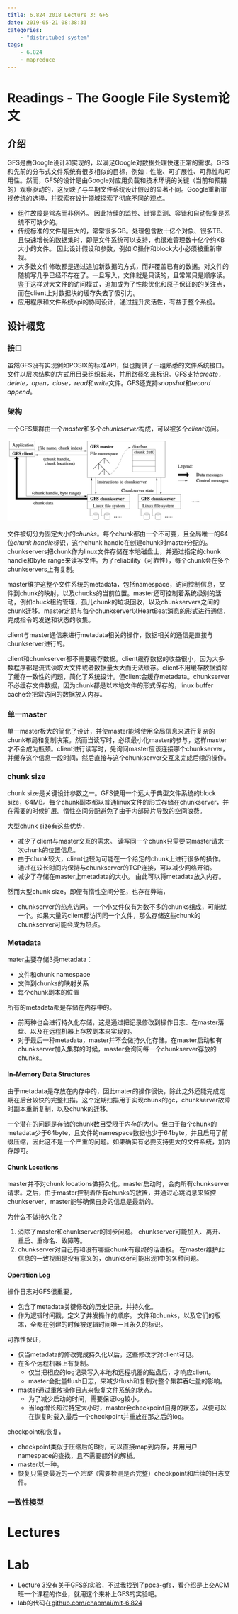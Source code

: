 ```yaml
---
title: 6.824 2018 Lecture 3: GFS
date: 2019-05-21 08:38:33
categories:
    - "distritubed system"
tags:
    - 6.824
    - mapreduce
---
```


# Readings - The Google File System论文
## 介绍
GFS是由Google设计和实现的，以满足Google对数据处理快速正常的需求。GFS和先前的分布式文件系统有很多相似的目标，例如：性能、可扩展性、可靠性和可用性。然而，GFS的设计是由Google对应用负载和技术环境的关键（当前和预期的）观察驱动的，这反映了与早期文件系统设计假设的显著不同。Google重新审视传统的选择，并探索在设计领域探索了彻底不同的观点。
* 组件故障是常态而非例外。
    因此持续的监控、错误监测、容错和自动恢复是系统不可缺少的。
* 传统标准的文件是巨大的，常常很多GB。处理包含数十亿个对象、很多TB、且快速增长的数据集时，即便文件系统可以支持，也很难管理数十亿个约KB大小的文件。
    因此设计假设和参数，例如IO操作和block大小必须被重新审视。
* 大多数文件修改都是通过追加新数据的方式，而非覆盖已有的数据。对文件的随机写几乎已经不存在了。一旦写入，文件就是只读的，且常常只是顺序读。
  鉴于这样对大文件的访问模式，追加成为了性能优化和原子保证的的关注点，而在client上对数据块的缓存失去了吸引力。
* 应用程序和文件系统api的协同设计，通过提升灵活性，有益于整个系统。

## 设计概览
### 接口
虽然GFS没有实现例如POSIX的标准API，但也提供了一组熟悉的文件系统接口。文件以层次结构的方式用目录组织起来，并用路径名来标识。GFS支持*create，delete，open，close，read*和*write*文件。GFS还支持*snapshot*和*record append*。

### 架构
一个GFS集群由一个*master*和多个*chunkserver*构成，可以被多个*client*访问。

![-w757](media/15307173283238/15584874415545.jpg)

文件被切分为固定大小的*chunks*。每个chunk都由一个不可变，且全局唯一的64位*chunk handle*标识，这个chunk handle在创建chunk时master分配的。chunkservers把chunk作为linux文件存储在本地磁盘上，并通过指定的chunk handle和byte range来读写文件。为了reliability（可靠性），每个chunk会在多个chunkservers上有复制。

master维护这整个文件系统的metadata，包括namespace，访问控制信息，文件到chunk的映射，以及chucks的当前位置。master还可控制着系统级别的活动，例如chuck租约管理，孤儿chunk的垃圾回收，以及chunkservers之间的chunk迁移。master定期与每个chunkserver以HeartBeat消息的形式进行通信，完成指令的发送和状态的收集。

client与master通信来进行metadata相关的操作，数据相关的通信是直接与chunkserver进行的。

client和chunkserver都不需要缓存数据。client缓存数据的收益很小，因为大多数程序都是流式读取大文件或者数据量太大而无法缓存。client不用缓存数据消除了缓存一致性的问题，简化了系统设计。但client会缓存metadata。chunkserver不必缓存文件数据，因为chunk都是以本地文件的形式保存的，linux buffer cache会把常访问的数据放入内存。

### 单一master
单一master极大的简化了设计，并使master能够使用全局信息来进行复杂的chunk布局和复制决策。然而当读写时，必须最小化master的参与，这样master才不会成为瓶颈。client进行读写时，先询问master应该连接哪个chunkserver，并缓存这个信息一段时间，然后直接与这个chunkserver交互来完成后续的操作。

### chunk size
chunk size是关键设计参数之一。GFS使用一个远大于典型文件系统的block size，64MB。每个chunk副本都以普通linux文件的形式存储在chunkserver，并在需要的时候扩展。惰性空间分配避免了由于内部碎片导致的空间浪费。

大型chunk size有这些优势，
* 减少了client与master交互的需求。
    读写同一个chunk只需要向master请求一次chunk的位置信息。
* 由于chunk较大，client也较为可能在一个给定的chunk上进行很多的操作。
    通过在较长时间内保持与chunkserver的TCP连接，可以减少网络开销。
* 减少了存储在master上metadata的大小。
    由此可以将metadata放入内存。

然而大型chunk size，即便有惰性空间分配，也存在弊端，
* chunkserver的热点访问。
    一个小文件仅有为数不多的chunks组成，可能就一个。如果大量的client都访问同一个文件，那么存储这些chunk的chunkserver可能会成为热点。

### Metadata
mater主要存储3类metadata：
* 文件和chunk namespace
* 文件到chunks的映射关系
* 每个chunk副本的位置

所有的metadata都是存储在内存中的。
* 前两种也会进行持久化存储，这是通过把记录修改到操作日志、在master落盘、以及在远程机器上存放副本来实现的。
* 对于最后一种metadata，master并不会做持久化存储。在master启动和有chunkserver加入集群的时候，master会询问每一个chunkserver存放的chunks。

#### In-Memory Data Structures
由于metadata是存放在内存中的，因此mater的操作很快，除此之外还能完成定期在后台较快的完整扫描。这个定期扫描用于实现chunk的gc，chunkserver故障时副本重新复制，以及chunk的迁移。

一个潜在的问题是存储的chunk数目受限于内存的大小。但由于每个chunk的metadata少于64byte，且文件的namespace数据也少于64byte，并且启用了前缀压缩，因此这不是一个严重的问题。如果确实有必要支持更大的文件系统，加内存即可。

#### Chunk Locations
master并不对chunk locations做持久化。master启动时，会向所有chunkserver请求。之后，由于master控制着所有chunks的放置，并通过心跳消息来监控chunkserver，master能够确保自身的信息是最新的。

为什么不做持久化？
1. 消除了master和chunkserver的同步问题。
    chunkserver可能加入、离开、重启、重命名、故障等。
2. chunkserver对自己有和没有哪些chunk有最终的话语权。
    在master维护此信息的一致视图是没有意义的，chunkser可能出现1中的各种问题。
    
#### Operation Log
操作日志对GFS很重要，
* 包含了metadata关键修改的历史记录，并持久化。
* 作为逻辑时间戳，定义了并发操作的顺序。
    文件和chunks，以及它们的版本，全都在创建的时候被逻辑时间唯一且永久的标识。
    
可靠性保证，
* 仅当metadata的修改完成持久化以后，这些修改才对client可见。
* 在多个远程机器上有复制。
    * 仅当把相应的log记录写入本地和远程机器的磁盘后，才响应client。
    * master会批量flush日志，来减少flush和复制对整个集群吞吐量的影响。
* master通过重放操作日志来恢复文件系统的状态。
    * 为了减少启动的时间，需要保证log较小。
    * 当log增长超过特定大小时，master会checkpoint自身的状态，以便可以在恢复时载入最后一个checkpoint并重放在那之后的log。

checkpoint和恢复，
* checkpoint类似于压缩后的B树，可以直接map到内存，并用用户namespace的查找，且不需要额外的解析。
* master以一种。
* 恢复只需要最近的一个*完整*（需要检测是否完整）checkpoint和后续的日志文件。

### 一致性模型

# Lectures

# Lab
* Lecture 3没有关于GFS的实验，不过我找到了[ppca-gfs](https://bitbucket.org/abcdabcd987/ppca-gfs/src/master/)，看介绍是上交ACM班一个课程的作业，就用这个来补上GFS的实验吧。
* lab的代码在[github.com/chaomai/mit-6.824](https://github.com/chaomai/mit-6.824/tree/master/src/gfs)
